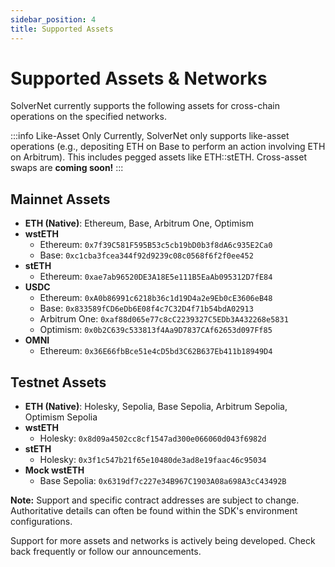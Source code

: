 ```yaml
---
sidebar_position: 4
title: Supported Assets
---
```


# Supported Assets & Networks

SolverNet currently supports the following assets for cross-chain operations on the specified networks.

:::info Like-Asset Only
Currently, SolverNet only supports like-asset operations (e.g., depositing ETH on Base to perform an action involving ETH on Arbitrum). This includes pegged assets like ETH::stETH. Cross-asset swaps are **coming soon!**
:::

## Mainnet Assets

*   **ETH (Native)**: Ethereum, Base, Arbitrum One, Optimism
*   **wstETH**
    *   Ethereum: `0x7f39C581F595B53c5cb19bD0b3f8dA6c935E2Ca0`
    *   Base: `0xc1cba3fcea344f92d9239c08c0568f6f2f0ee452`
*   **stETH**
    *   Ethereum: `0xae7ab96520DE3A18E5e111B5EaAb095312D7fE84`
*   **USDC**
    *   Ethereum: `0xA0b86991c6218b36c1d19D4a2e9Eb0cE3606eB48`
    *   Base: `0x833589fCD6eDb6E08f4c7C32D4f71b54bdA02913`
    *   Arbitrum One: `0xaf88d065e77c8cC2239327C5EDb3A432268e5831`
    *   Optimism: `0x0b2C639c533813f4Aa9D7837CAf62653d097Ff85`
*   **OMNI**
    *   Ethereum: `0x36E66fbBce51e4cD5bd3C62B637Eb411b18949D4`

## Testnet Assets

*   **ETH (Native)**: Holesky, Sepolia, Base Sepolia, Arbitrum Sepolia, Optimism Sepolia
*   **wstETH**
    *   Holesky: `0x8d09a4502cc8cf1547ad300e066060d043f6982d`
*   **stETH**
    *   Holesky: `0x3f1c547b21f65e10480de3ad8e19faac46c95034`
*   **Mock wstETH**
    *   Base Sepolia: `0x6319df7c227e34B967C1903A08a698A3cC43492B`

**Note:** Support and specific contract addresses are subject to change. Authoritative details can often be found within the SDK's environment configurations.

Support for more assets and networks is actively being developed. Check back frequently or follow our announcements.
